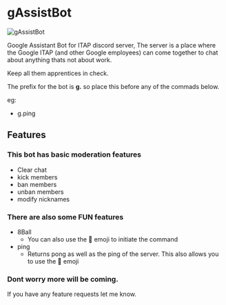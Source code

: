 # gAssistBot

![gAssistBot](https://cdn.discordapp.com/app-icons/773584736295059487/91587a20a327af6e15cdf5f92e4c4d79.png?size=256%22)

Google Assistant Bot for ITAP discord server, The server is a place where the Google ITAP (and other Google employees) can come together to chat about anything thats not about work.

Keep all them apprentices in check.

The prefix for the bot is **g.** so place this before any of the commads below.

eg:
- g.ping

## Features
### This bot has basic moderation features
- Clear chat
- kick members
- ban members
- unban members
- modify nicknames

### There are also some **FUN** features
- 8Ball
  - You can also use the :8ball: emoji to initiate the command
- ping
  - Returns pong as well as the ping of the server. This also allows you to use the :ping_pong: emoji


### Dont worry more will be coming.

If you have any feature requests let me know.
